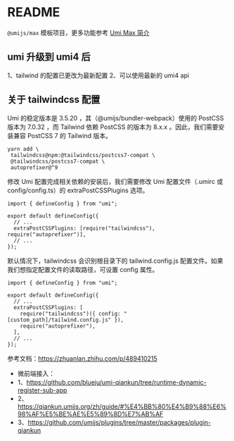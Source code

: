 # README

`@umijs/max` 模板项目，更多功能参考 [Umi Max 简介](https://umijs.org/docs/max/introduce)

## umi 升级到 umi4 后

1、tailwind 的配置已更改为最新配置
2、可以使用最新的 umi4 api

## 关于 tailwindcss 配置

Umi 的稳定版本是 3.5.20 ，其（@umijs/bundler-webpack）使用的 PostCSS 版本为 7.0.32 ，而 Tailwind 依赖 PostCSS 的版本为 8.x.x 。因此，我们需要安装兼容 PostCSS 7 的 Tailwind 版本。

```
yarn add \
 tailwindcss@npm:@tailwindcss/postcss7-compat \
 @tailwindcss/postcss7-compat \
 autoprefixer@^9
```

修改 Umi 配置完成相关依赖的安装后，我们需要修改 Umi 配置文件（.umirc 或 config/config.ts）的 extraPostCSSPlugins 选项。

```
import { defineConfig } from "umi";

export default defineConfig({
  // ...
  extraPostCSSPlugins: [require("tailwindcss"), require("autoprefixer")],
  // ...
});
```

默认情况下，tailwindcss 会识别根目录下的 tailwind.config.js 配置文件。如果我们想指定配置文件的读取路径，可设置 config 属性。

```
import { defineConfig } from "umi";

export default defineConfig({
  // ...
  extraPostCSSPlugins: [
    require("tailwindcss")({ config: "[custom_path]/tailwind.config.js" }),
    require("autoprefixer"),
  ],
  // ...
});
```

参考文档：https://zhuanlan.zhihu.com/p/489410215

- 微前端接入：
- 1、https://github.com/blueju/umi-qiankun/tree/runtime-dynamic-register-sub-app
- 2、https://qiankun.umijs.org/zh/guide/#%E4%BB%80%E4%B9%88%E6%98%AF%E5%BE%AE%E5%89%8D%E7%AB%AF
- 3、https://github.com/umijs/plugins/tree/master/packages/plugin-qiankun
